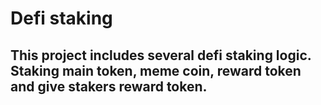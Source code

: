 # Defi staking

## This project includes several defi staking logic. Staking main token, meme coin, reward token and give stakers reward token.
